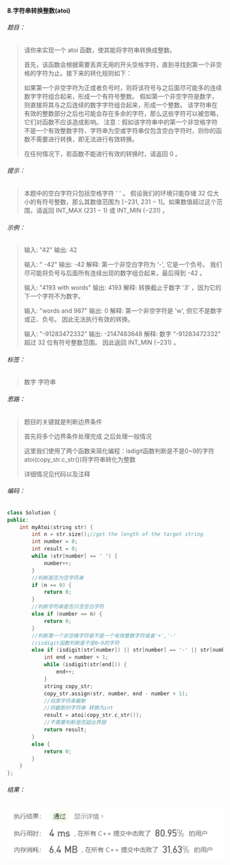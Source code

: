 #### 8.字符串转换整数(atoi)

###### 题目：

> 请你来实现一个 atoi 函数，使其能将字符串转换成整数。
>
> 首先，该函数会根据需要丢弃无用的开头空格字符，直到寻找到第一个非空格的字符为止。接下来的转化规则如下：
>
> 如果第一个非空字符为正或者负号时，则将该符号与之后面尽可能多的连续数字字符组合起来，形成一个有符号整数。
> 假如第一个非空字符是数字，则直接将其与之后连续的数字字符组合起来，形成一个整数。
> 该字符串在有效的整数部分之后也可能会存在多余的字符，那么这些字符可以被忽略，它们对函数不应该造成影响。
> 注意：假如该字符串中的第一个非空格字符不是一个有效整数字符、字符串为空或字符串仅包含空白字符时，则你的函数不需要进行转换，即无法进行有效转换。
>
> 在任何情况下，若函数不能进行有效的转换时，请返回 0 。

###### 提示：

> 本题中的空白字符只包括空格字符 ' ' 。
> 假设我们的环境只能存储 32 位大小的有符号整数，那么其数值范围为 [−231,  231 − 1]。如果数值超过这个范围，请返回  INT_MAX (231 − 1) 或 INT_MIN (−231) 。

###### 示例：

> 输入: "42"
> 输出: 42
>
>  
>
> 输入: "   -42"
> 输出: -42
> 解释: 第一个非空白字符为 '-', 它是一个负号。
>      我们尽可能将负号与后面所有连续出现的数字组合起来，最后得到 -42 。
>
> 
>
> 输入: "4193 with words"
> 输出: 4193
> 解释: 转换截止于数字 '3' ，因为它的下一个字符不为数字。
>
> 
>
> 输入: "words and 987"
> 输出: 0
> 解释: 第一个非空字符是 'w', 但它不是数字或正、负号。
>      因此无法执行有效的转换。
>
> 
>
> 输入: "-91283472332"
> 输出: -2147483648
> 解释: 数字 "-91283472332" 超过 32 位有符号整数范围。 
>      因此返回 INT_MIN (−231) 。

###### 标签：

> 数字  字符串

###### 思路：

>  题目的关键就是判断边界条件 
>
>  首先将多个边界条件处理完成 之后处理一般情况
>
>  这里我们使用了两个函数来简化编程：isdigit函数判断是不是0~9的字符	atoi(copy_str.c_str())将字符串转化为整数 
>
>  详细情况见代码以及注释

###### 编码：

```c++
class Solution {
public:
	int myAtoi(string str) {
		int n = str.size();//get the length of the target string
		int number = 0;
		int result = 0;
		while (str[number] == ' ') {
			number++;
		}
		//判断是否为空字符串
		if (n == 0) {
			return 0;
		}
		//判断字符串是否只含空白字符
		else if (number == n) {
			return 0;
		}
		//判断第一个非空格字符是不是一个有效整数字符或者'+','-'
		//isdigit函数判断是不是0~9的字符
		else if (isdigit(str[number]) || str[number] == '-' || str[number] == '+') {
			int end = number + 1;
			while (isdigit(str[end])) {
				end++;
			}
			string copy_str;
			copy_str.assign(str, number, end - number + 1);
			//将原字符串截断
			//将截断的字符串 转换为int
			result = atoi(copy_str.c_str());
			//不需要判断是否超出界限
			return result;
		}
		else {
			return 0;
		}
	}
};
```

###### 结果：

![运行结果](images/image-20200810230148694.png)